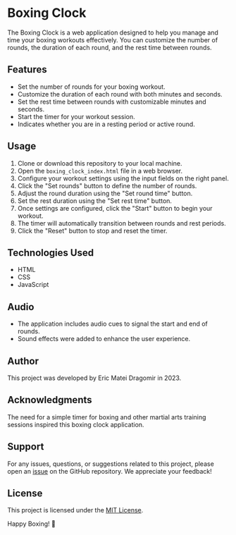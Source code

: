 # Boxing Clock

The Boxing Clock is a web application designed to help you manage and time your boxing workouts effectively. You can customize the number of rounds, the duration of each round, and the rest time between rounds.

## Features

- Set the number of rounds for your boxing workout.
- Customize the duration of each round with both minutes and seconds.
- Set the rest time between rounds with customizable minutes and seconds.
- Start the timer for your workout session.
- Indicates whether you are in a resting period or active round.

## Usage

1. Clone or download this repository to your local machine.
2. Open the `boxing_clock_index.html` file in a web browser.
3. Configure your workout settings using the input fields on the right panel.
4. Click the "Set rounds" button to define the number of rounds.
5. Adjust the round duration using the "Set round time" button.
6. Set the rest duration using the "Set rest time" button.
7. Once settings are configured, click the "Start" button to begin your workout.
8. The timer will automatically transition between rounds and rest periods.
9. Click the "Reset" button to stop and reset the timer.

## Technologies Used

- HTML
- CSS
- JavaScript

## Audio

- The application includes audio cues to signal the start and end of rounds.
- Sound effects were added to enhance the user experience.

## Author

This project was developed by Eric Matei Dragomir in 2023.

## Acknowledgments
The need for a simple timer for boxing and other martial arts training sessions inspired this boxing clock application.

## Support
For any issues, questions, or suggestions related to this project, please open an [issue](https://github.com/Eridark07/BoxingClock/issues) on the GitHub repository. We appreciate your feedback!

## License

This project is licensed under the [MIT License](LICENSE).

Happy Boxing! 🥊
